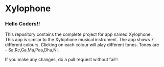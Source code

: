 # Xylophone

<h3> Hello Coders!!</h3>
This repository contains the complete project for app named Xylophone.
This app is similar to the Xylophone musical instrument.
The app shows 7 different colours. Clicking on each colour will play different tones.
Tones are - Sa,Re,Ga,Ma,Paa,Dha,Ni.

If you make any changes, do a pull request without fail!!
